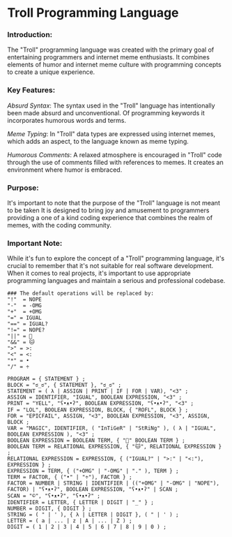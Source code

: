# Troll Programming Language

### Introduction:
The "Troll" programming language was created with the primary goal of entertaining programmers and internet meme enthusiasts. It combines elements of humor and internet meme culture with programming concepts to create a unique experience.

### Key Features:

*Absurd Syntax*: The syntax used in the "Troll" language has intentionally been made absurd and unconventional. Of programming keywords it incorporates humorous words and terms.

*Meme Typing*: In "Troll" data types are expressed using internet memes, which adds an aspect, to the language known as meme typing.

*Humorous Comments*: A relaxed atmosphere is encouraged in "Troll" code through the use of comments filled with references to memes. It creates an environment where humor is embraced.

### Purpose:
It's important to note that the purpose of the "Troll" language is not meant to be taken 
It is designed to bring joy and amusement to programmers providing a one of a kind coding experience that combines the realm of memes, with the coding community.

### Important Note:
While it's fun to explore the concept of a "Troll" programming language, it's crucial to remember that it's not suitable for real software development. When it comes to real projects, it's important to use appropriate programming languages and maintain a serious and professional codebase.



```
### The default operations will be replaced by:
"!"  = NOPE
"-"  = -OMG
"+"  = +OMG
"=" = IGUAL
"==" = IGUAL?
"!=" = NOPE?
"||" = 🐶
"&&" = 🐱
">" = >:
"<" = <:
"*" = •
"/" = ÷
```

```
PROGRAM = { STATEMENT } ;
BLOCK = "ಠ_ಠ", { STATEMENT }, "ಠ_ಠ" ;
STATEMENT = ( λ | ASSIGN | PRINT | IF | FOR | VAR), "<3" ;
ASSIGN = IDENTIFIER, "IGUAL", BOOLEAN EXPRESSION, "<3" ;
PRINT = "YELL", "ʕ•ᴥ•ʔ", BOOLEAN EXPRESSION, "ʕ•ᴥ•ʔ", "<3" ;
IF = "LOL", BOOLEAN EXPRESSION, BLOCK, { "ROFL", BLOCK } ;
FOR = "EPICFAIL", ASSIGN, "<3", BOOLEAN EXPRESSION, "<3", ASSIGN, BLOCK ;
VAR = "MAGIC", IDENTIFIER, ( "InTiGeR" | "StRiNg" ), ( λ | "IGUAL", BOOLEAN EXPRESSION ), "<3" ;
BOOLEAN EXPRESSION = BOOLEAN TERM, { "🐶" BOOLEAN TERM } ;
BOOLEAN TERM = RELATIONAL EXPRESSION, { "🐱", RELATIONAL EXPRESSION } ;
RELATIONAL EXPRESSION = EXPRESSION, { ("IGUAL?" | ">:" | "<:"), EXPRESSION } ;
EXPRESSION = TERM, { ("+OMG" | "-OMG" | "." ), TERM } ;
TERM = FACTOR, { ("•" | "÷"), FACTOR } ;
FACTOR = NUMBER | STRING | IDENTIFIER | (("+OMG" | "-OMG" | "NOPE"), FACTOR) | "ʕ•ᴥ•ʔ", BOOLEAN EXPRESSION, "ʕ•ᴥ•ʔ" | SCAN ;
SCAN = "©", "ʕ•ᴥ•ʔ", "ʕ•ᴥ•ʔ" ;
IDENTIFIER = LETTER, { LETTER | DIGIT | "_" } ;
NUMBER = DIGIT, { DIGIT } ;
STRING = ( " | ' ), { λ | LETTER | DIGIT }, ( " | ' ) ;
LETTER = ( a | ... | z | A | ... | Z ) ;
DIGIT = ( 1 | 2 | 3 | 4 | 5 | 6 | 7 | 8 | 9 | 0 ) ;
```

